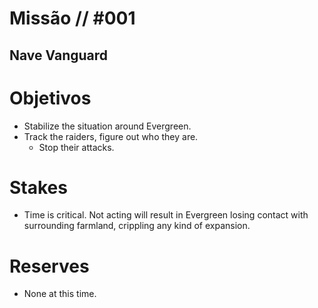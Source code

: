 # Missão // #001
## Nave Vanguard
# Objetivos
- Stabilize the situation around Evergreen.
- Track the raiders, figure out who they are.
  - Stop their attacks.

# Stakes
- Time is critical. Not acting will result in Evergreen losing contact with surrounding farmland, crippling any kind of expansion.

# Reserves
- None at this time.